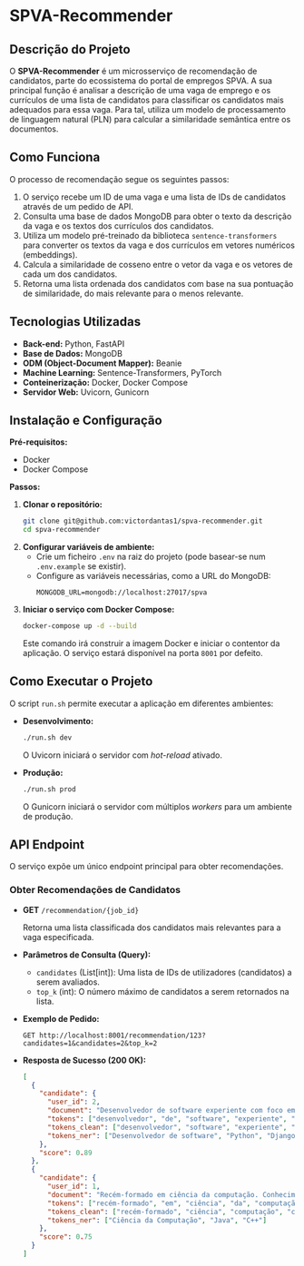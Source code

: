 # SPVA-Recommender

## Descrição do Projeto

O **SPVA-Recommender** é um microsserviço de recomendação de candidatos, parte do ecossistema do portal de empregos SPVA. A sua principal função é analisar a descrição de uma vaga de emprego e os currículos de uma lista de candidatos para classificar os candidatos mais adequados para essa vaga. Para tal, utiliza um modelo de processamento de linguagem natural (PLN) para calcular a similaridade semântica entre os documentos.

## Como Funciona

O processo de recomendação segue os seguintes passos:

1.  O serviço recebe um ID de uma vaga e uma lista de IDs de candidatos através de um pedido de API.
2.  Consulta uma base de dados MongoDB para obter o texto da descrição da vaga e os textos dos currículos dos candidatos.
3.  Utiliza um modelo pré-treinado da biblioteca `sentence-transformers` para converter os textos da vaga e dos currículos em vetores numéricos (embeddings).
4.  Calcula a similaridade de cosseno entre o vetor da vaga e os vetores de cada um dos candidatos.
5.  Retorna uma lista ordenada dos candidatos com base na sua pontuação de similaridade, do mais relevante para o menos relevante.

## Tecnologias Utilizadas

  - **Back-end:** Python, FastAPI
  - **Base de Dados:** MongoDB
  - **ODM (Object-Document Mapper):** Beanie
  - **Machine Learning:** Sentence-Transformers, PyTorch
  - **Conteinerização:** Docker, Docker Compose
  - **Servidor Web:** Uvicorn, Gunicorn

## Instalação e Configuração

**Pré-requisitos:**

  - Docker
  - Docker Compose

**Passos:**

1.  **Clonar o repositório:**
    ```bash
    git clone git@github.com:victordantas1/spva-recommender.git
    cd spva-recommender
    ```
2.  **Configurar variáveis de ambiente:**
      - Crie um ficheiro `.env` na raiz do projeto (pode basear-se num `.env.example` se existir).
      - Configure as variáveis necessárias, como a URL do MongoDB:
        ```env
        MONGODB_URL=mongodb://localhost:27017/spva
        ```
3.  **Iniciar o serviço com Docker Compose:**
    ```bash
    docker-compose up -d --build
    ```
    Este comando irá construir a imagem Docker e iniciar o contentor da aplicação. O serviço estará disponível na porta `8001` por defeito.

## Como Executar o Projeto

O script `run.sh` permite executar a aplicação em diferentes ambientes:

  - **Desenvolvimento:**

    ```bash
    ./run.sh dev
    ```

    O Uvicorn iniciará o servidor com *hot-reload* ativado.

  - **Produção:**

    ```bash
    ./run.sh prod
    ```

    O Gunicorn iniciará o servidor com múltiplos *workers* para um ambiente de produção.

## API Endpoint

O serviço expõe um único endpoint principal para obter recomendações.

### Obter Recomendações de Candidatos

  - **GET** `/recommendation/{job_id}`

    Retorna uma lista classificada dos candidatos mais relevantes para a vaga especificada.

  - **Parâmetros de Consulta (Query):**

      - `candidates` (List[int]): Uma lista de IDs de utilizadores (candidatos) a serem avaliados.
      - `top_k` (int): O número máximo de candidatos a serem retornados na lista.

  - **Exemplo de Pedido:**

    ```
    GET http://localhost:8001/recommendation/123?candidates=1&candidates=2&top_k=2
    ```

  - **Resposta de Sucesso (200 OK):**

    ```json
    [
      {
        "candidate": {
          "user_id": 2,
          "document": "Desenvolvedor de software experiente com foco em Python e desenvolvimento web. Conhecimentos em Django e FastAPI.",
          "tokens": ["desenvolvedor", "de", "software", "experiente", "com", "foco", "em", "python", "e", "desenvolvimento", "web", "conhecimentos", "em", "django", "e", "fastapi"],
          "tokens_clean": ["desenvolvedor", "software", "experiente", "foco", "python", "desenvolvimento", "web", "conhecimentos", "django", "fastapi"],
          "tokens_ner": ["Desenvolvedor de software", "Python", "Django", "FastAPI"]
        },
        "score": 0.89
      },
      {
        "candidate": {
          "user_id": 1,
          "document": "Recém-formado em ciência da computação. Conhecimentos básicos em Java e C++.",
          "tokens": ["recém-formado", "em", "ciência", "da", "computação", "conhecimentos", "básicos", "em", "java", "e", "c++"],
          "tokens_clean": ["recém-formado", "ciência", "computação", "conhecimentos", "básicos", "java", "c++"],
          "tokens_ner": ["Ciência da Computação", "Java", "C++"]
        },
        "score": 0.75
      }
    ]
    ```